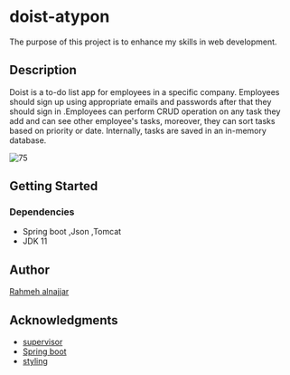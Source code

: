 # doist-atypon
The purpose of this project is to enhance my skills in web development.

## Description 
Doist is a to-do list app for employees in a specific company. Employees should sign up using appropriate emails and passwords after that they should sign in 
.Employees can perform CRUD operation on any task they add and can see other employee's tasks, moreover, they can sort tasks based on priority or date.
Internally, tasks are saved in an in-memory database.

![75](https://user-images.githubusercontent.com/76841711/134296781-8d1c098b-adfe-4379-85c4-ce0001c1294a.PNG)

## Getting Started
### Dependencies
* Spring boot ,Json ,Tomcat 
* JDK 11 
## Author 
[Rahmeh alnajjar](https://www.linkedin.com/in/rahmeh-alnajjar-445691209/)
## Acknowledgments
* [supervisor](https://www.linkedin.com/in/maldiab/?miniProfileUrn=urn%3Ali%3Afs_miniProfile%3AACoAAASRy7gBd0bUun_R-to5erirpk0twURRG8E)
* [Spring boot](https://www.baeldung.com/)
* [styling](https://www.w3schools.com/)




